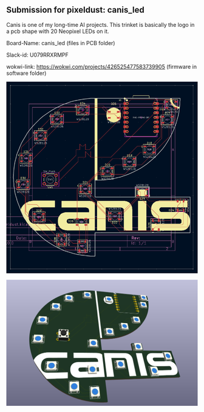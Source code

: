 ## Submission for pixeldust: canis_led

Canis is one of my long-time AI projects. This trinket is basically the logo in a pcb shape with 20 Neopixel LEDs on it. 

Board-Name: canis_led (files in PCB folder)

Slack-id: U079RRXRMPF

wokwi-link: https://wokwi.com/projects/426525477583739905 (firmware in software folder)

![Image of Schematic](image_pcb_schematic.png)

![Image of 3D View](image.png)